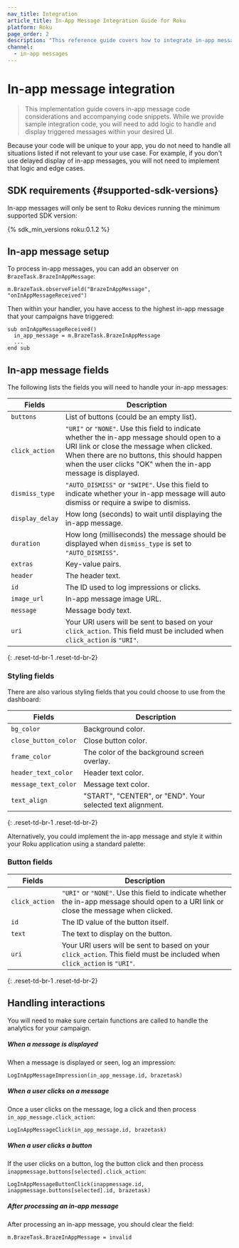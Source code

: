 ```yaml
---
nav_title: Integration
article_title: In-App Message Integration Guide for Roku
platform: Roku
page_order: 2
description: "This reference guide covers how to integrate in-app messages for Roku and relevant code considerations"
channel:
  - in-app messages
---
```


# In-app message integration

> This implementation guide covers in-app message code considerations and accompanying code snippets. While we provide sample integration code, you will need to add logic to handle and display triggered messages within your desired UI. 

Because your code will be unique to your app, you do not need to handle all situations listed if not relevant to your use case. For example, if you don't use delayed display of in-app messages, you will not need to implement that logic and edge cases.

## SDK requirements {#supported-sdk-versions}

In-app messages will only be sent to Roku devices running the minimum supported SDK version:

{% sdk_min_versions roku:0.1.2 %}

## In-app message setup

To process in-app messages, you can add an observer on `BrazeTask.BrazeInAppMessage`:

```
m.BrazeTask.observeField("BrazeInAppMessage", "onInAppMessageReceived")
```

Then within your handler, you have access to the highest in-app message that your campaigns have triggered:

```
sub onInAppMessageReceived()
  in_app_message = m.BrazeTask.BrazeInAppMessage
  ...
end sub
```

## In-app message fields

The following lists the fields you will need to handle your in-app messages:

| Fields | Description |
| ------ | ----------- |
| `buttons` | List of buttons (could be an empty list). |
| `click_action` | `"URI"` or `"NONE"`. Use this field to indicate whether the in-app message should open to a URI link or close the message when clicked. When there are no buttons, this should happen when the user clicks "OK" when the in-app message is displayed. |
| `dismiss_type` | `"AUTO_DISMISS"` or `"SWIPE"`. Use this field to indicate whether your in-app message will auto dismiss or require a swipe to dismiss. |
| `display_delay` | How long (seconds) to wait until displaying the in-app message. |
| `duration` | How long (milliseconds) the message should be displayed when `dismiss_type` is set to `"AUTO_DISMISS"`. |
| `extras` | Key-value pairs. |
| `header` | The header text. |
| `id` | The ID used to log impressions or clicks. |
| `image_url` | In-app message image URL. |
| `message` | Message body text. |
| `uri` | Your URI users will be sent to based on your `click_action`. This field must be included when `click_action` is `"URI"`. |
{: .reset-td-br-1 .reset-td-br-2}

### Styling fields
There are also various styling fields that you could choose to use from the dashboard:

| Fields | Description |
| ------ | ----------- |
| `bg_color` | Background color. |
| `close_button_color` | Close button color. |
| `frame_color` | The color of the background screen overlay. |
| `header_text_color` | Header text color. |
| `message_text_color` | Message text color. |
| `text_align` | "START", "CENTER", or "END". Your selected text alignment. |
{: .reset-td-br-1 .reset-td-br-2}

Alternatively, you could implement the in-app message and style it within your Roku application using a standard palette:

### Button fields

| Fields | Description |
| ------ | ----------- |
| `click_action` | `"URI"` or `"NONE"`. Use this field to indicate whether the in-app message should open to a URI link or close the message when clicked. |
| `id` | The ID value of the button itself. |
| `text` | The text to display on the button. |
| `uri` | Your URI users will be sent to based on your `click_action`. This field must be included when `click_action` is `"URI"`. |
{: .reset-td-br-1 .reset-td-br-2}

## Handling interactions

You will need to make sure certain functions are called to handle the analytics for your campaign.

##### When a message is displayed

When a message is displayed or seen, log an impression:
```
LogInAppMessageImpression(in_app_message.id, brazetask)
```

##### When a user clicks on a message
Once a user clicks on the message, log a click and then process `in_app_message.click_action`:
```
LogInAppMessageClick(in_app_message.id, brazetask)
```

##### When a user clicks a button
If the user clicks on a button, log the button click and then process `inappmessage.buttons[selected].click_action`:

```
LogInAppMessageButtonClick(inappmessage.id, inappmessage.buttons[selected].id, brazetask)
```

##### After processing an in-app message
After processing an in-app message, you should clear the field:
```
m.BrazeTask.BrazeInAppMessage = invalid
```
